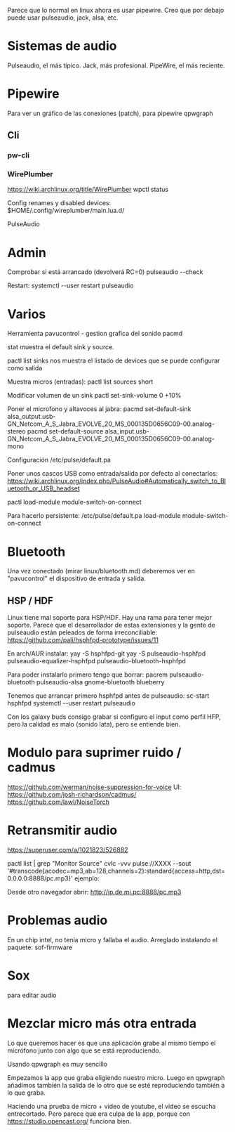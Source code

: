 Parece que lo normal en linux ahora es usar pipewire.
Creo que por debajo puede usar pulseaudio, jack, alsa, etc.



# Sistemas de audio
Pulseaudio, el más típico.
Jack, más profesional.
PipeWire, el más reciente.


# Pipewire

Para ver un gráfico de las conexiones (patch), para pipewire
qpwgraph

## Cli

### pw-cli

### WirePlumber
https://wiki.archlinux.org/title/WirePlumber
wpctl status

Config renames y disabled devices:
$HOME/.config/wireplumber/main.lua.d/





PulseAudio

# Admin
Comprobar si está arrancado (devolverá RC=0)
pulseaudio --check

Restart:
systemctl --user restart pulseaudio



# Varios
Herramienta
pavucontrol - gestion grafica del sonido
pacmd

stat
muestra el default sink y source.

pactl list sinks
nos muestra el listado de devices que se puede configurar como salida

Muestra micros (entradas):
pactl list sources short


Modificar volumen de un sink
pactl set-sink-volume 0 +10%


Poner el microfono y altavoces al jabra:
pacmd set-default-sink alsa_output.usb-GN_Netcom_A_S_Jabra_EVOLVE_20_MS_000135D0656C09-00.analog-stereo
pacmd set-default-source alsa_input.usb-GN_Netcom_A_S_Jabra_EVOLVE_20_MS_000135D0656C09-00.analog-mono


Configuración
/etc/pulse/default.pa

Poner unos cascos USB como entrada/salida por defecto al conectarlos:
https://wiki.archlinux.org/index.php/PulseAudio#Automatically_switch_to_Bluetooth_or_USB_headset

pactl load-module module-switch-on-connect

Para hacerlo persistente:
/etc/pulse/default.pa
load-module module-switch-on-connect


# Bluetooth
Una vez conectado (mirar linux/bluetooth.md) deberemos ver en "pavucontrol" el dispositivo de entrada y salida.

## HSP / HDF
Linux tiene mal soporte para HSP/HDF.
Hay una rama para tener mejor soporte.
Parece que el desarrollador de estas extensiones y la gente de pulseaudio están peleados de forma irreconciliable: https://github.com/pali/hsphfpd-prototype/issues/11

En arch/AUR instalar:
yay -S hsphfpd-git
yay -S pulseaudio-hsphfpd pulseaudio-equalizer-hsphfpd pulseaudio-bluetooth-hsphfpd

Para poder instalarlo primero tengo que borrar:
pacrem pulseaudio-bluetooth pulseaudio-alsa gnome-bluetooth blueberry

Tenemos que arrancar primero hsphfpd antes de pulseaudio:
sc-start hsphfpd
systemctl --user restart pulseaudio


Con los galaxy buds consigo grabar si configuro el input como perfil HFP, pero la calidad es malo (sonido lata), pero se entiende bien.



# Modulo para suprimer ruido / cadmus
https://github.com/werman/noise-suppression-for-voice
UI:
  https://github.com/josh-richardson/cadmus/
  https://github.com/lawl/NoiseTorch



# Retransmitir audio
https://superuser.com/a/1021823/526882

pactl list | grep "Monitor Source"
cvlc -vvv pulse://XXXX --sout '#transcode{acodec=mp3,ab=128,channels=2}:standard{access=http,dst=0.0.0.0:8888/pc.mp3}'
ejemplo:

Desde otro navegador abrir:
http://ip.de.mi.pc:8888/pc.mp3



# Problemas audio
En un chip intel, no tenía micro y fallaba el audio.
Arreglado instalando el paquete: sof-firmware


# Sox
para editar audio



# Mezclar micro más otra entrada
Lo que queremos hacer es que una aplicación grabe al mismo tiempo el micrófono junto con algo que se está reproduciendo.

Usando qpwgraph es muy sencillo

Empezamos la app que graba eligiendo nuestro micro.
Luego en qpwgraph añadimos también la salida de lo otro que se esté reproduciendo también a lo que graba.

Haciendo una prueba de micro + video de youtube, el video se escucha entrecortado.
Pero parece que era culpa de la app, porque con https://studio.opencast.org/ funciona bien.
